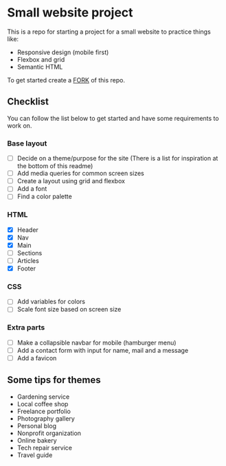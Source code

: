 # Small website project

This is a repo for starting a project for a small website to practice things like:
* Responsive design (mobile first)
* Flexbox and grid
* Semantic HTML

To get started create a [FORK](https://docs.github.com/en/pull-requests/collaborating-with-pull-requests/working-with-forks/fork-a-repo) of this repo.

## Checklist

You can follow the list below to get started and have some requirements to work on.

### Base layout
- [ ] Decide on a theme/purpose for the site (There is a list for inspiration at the bottom of this readme)
- [ ] Add media queries for common screen sizes
- [ ] Create a layout using grid and flexbox
- [ ] Add a font
- [ ] Find a color palette

### HTML
- [x] Header
- [x] Nav
- [x] Main
- [ ] Sections
- [ ] Articles
- [x] Footer

### CSS
- [ ] Add variables for colors
- [ ] Scale font size based on screen size

### Extra parts
- [ ] Make a collapsible navbar for mobile (hamburger menu)
- [ ] Add a contact form with input for name, mail and a message
- [ ] Add a favicon

## Some tips for themes

- Gardening service
- Local coffee shop
- Freelance portfolio
- Photography gallery
- Personal blog
- Nonprofit organization
- Online bakery
- Tech repair service
- Travel guide
